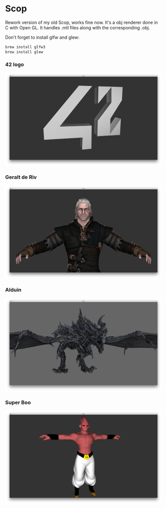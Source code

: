 # Scop

Rework version of my old Scop, works fine now. It's a obj renderer done in C with Open GL.
It handles .mtl files along with the corresponding .obj.

Don't forget to install glfw and glew:

```
brew install glfw3
brew install glew
```
### 42 logo
![alt tag](/screenshots/42_logo.png)
### Geralt de Riv
![alt tag](/screenshots/geralt_de_riv.png)
### Alduin
![alt tag](/screenshots/alduin.png)
### Super Boo
![alt tag](/screenshots/super_boo.png)
